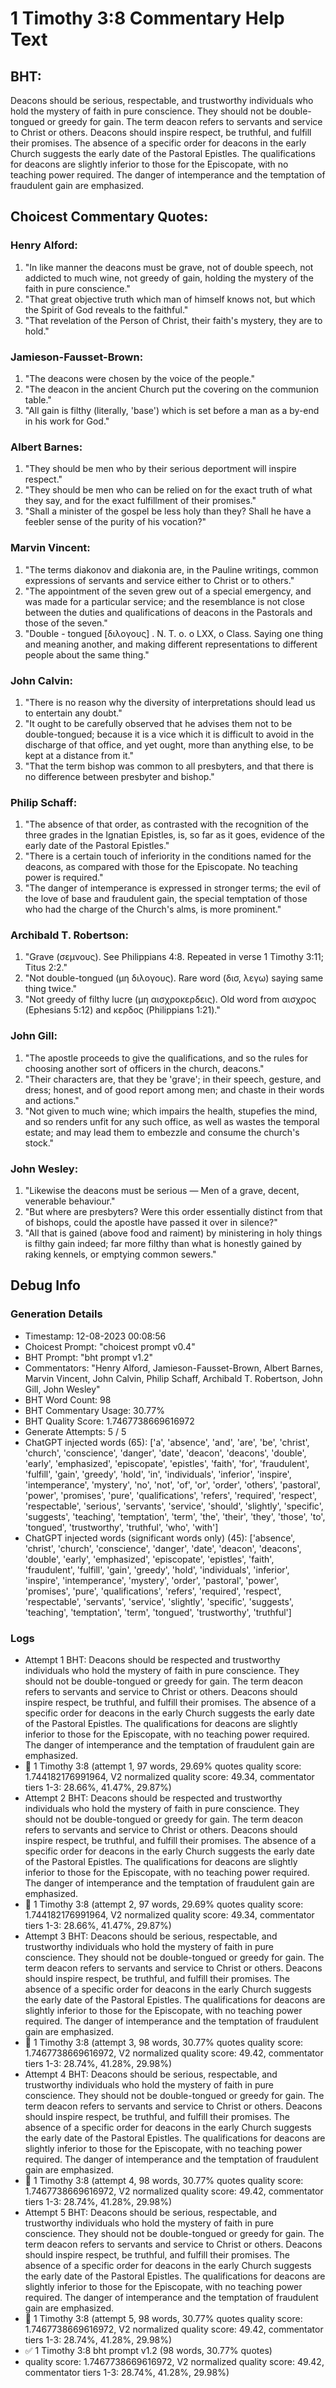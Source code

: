 # 1 Timothy 3:8 Commentary Help Text

## BHT:
Deacons should be serious, respectable, and trustworthy individuals who hold the mystery of faith in pure conscience. They should not be double-tongued or greedy for gain. The term deacon refers to servants and service to Christ or others. Deacons should inspire respect, be truthful, and fulfill their promises. The absence of a specific order for deacons in the early Church suggests the early date of the Pastoral Epistles. The qualifications for deacons are slightly inferior to those for the Episcopate, with no teaching power required. The danger of intemperance and the temptation of fraudulent gain are emphasized.

## Choicest Commentary Quotes:
### Henry Alford:
1. "In like manner the deacons must be grave, not of double speech, not addicted to much wine, not greedy of gain, holding the mystery of the faith in pure conscience."
2. "That great objective truth which man of himself knows not, but which the Spirit of God reveals to the faithful."
3. "That revelation of the Person of Christ, their faith's mystery, they are to hold."

### Jamieson-Fausset-Brown:
1. "The deacons were chosen by the voice of the people."
2. "The deacon in the ancient Church put the covering on the communion table."
3. "All gain is filthy (literally, 'base') which is set before a man as a by-end in his work for God."

### Albert Barnes:
1. "They should be men who by their serious deportment will inspire respect."
2. "They should be men who can be relied on for the exact truth of what they say, and for the exact fulfillment of their promises."
3. "Shall a minister of the gospel be less holy than they? Shall he have a feebler sense of the purity of his vocation?"

### Marvin Vincent:
1. "The terms diakonov and diakonia are, in the Pauline writings, common expressions of servants and service either to Christ or to others."
2. "The appointment of the seven grew out of a special emergency, and was made for a particular service; and the resemblance is not close between the duties and qualifications of deacons in the Pastorals and those of the seven."
3. "Double - tongued [διλογους] . N. T. o. o LXX, o Class. Saying one thing and meaning another, and making different representations to different people about the same thing."

### John Calvin:
1. "There is no reason why the diversity of interpretations should lead us to entertain any doubt."
2. "It ought to be carefully observed that he advises them not to be double-tongued; because it is a vice which it is difficult to avoid in the discharge of that office, and yet ought, more than anything else, to be kept at a distance from it."
3. "That the term bishop was common to all presbyters, and that there is no difference between presbyter and bishop."

### Philip Schaff:
1. "The absence of that order, as contrasted with the recognition of the three grades in the Ignatian Epistles, is, so far as it goes, evidence of the early date of the Pastoral Epistles."
2. "There is a certain touch of inferiority in the conditions named for the deacons, as compared with those for the Episcopate. No teaching power is required."
3. "The danger of intemperance is expressed in stronger terms; the evil of the love of base and fraudulent gain, the special temptation of those who had the charge of the Church's alms, is more prominent."

### Archibald T. Robertson:
1. "Grave (σεμνους). See Philippians 4:8. Repeated in verse 1 Timothy 3:11; Titus 2:2."
2. "Not double-tongued (μη διλογους). Rare word (δισ, λεγω) saying same thing twice."
3. "Not greedy of filthy lucre (μη αισχροκερδεις). Old word from αισχρος (Ephesians 5:12) and κερδος (Philippians 1:21)."

### John Gill:
1. "The apostle proceeds to give the qualifications, and so the rules for choosing another sort of officers in the church, deacons."
2. "Their characters are, that they be 'grave'; in their speech, gesture, and dress; honest, and of good report among men; and chaste in their words and actions."
3. "Not given to much wine; which impairs the health, stupefies the mind, and so renders unfit for any such office, as well as wastes the temporal estate; and may lead them to embezzle and consume the church's stock."

### John Wesley:
1. "Likewise the deacons must be serious — Men of a grave, decent, venerable behaviour."
2. "But where are presbyters? Were this order essentially distinct from that of bishops, could the apostle have passed it over in silence?"
3. "All that is gained (above food and raiment) by ministering in holy things is filthy gain indeed; far more filthy than what is honestly gained by raking kennels, or emptying common sewers."


## Debug Info
### Generation Details
- Timestamp: 12-08-2023 00:08:56
- Choicest Prompt: "choicest prompt v0.4"
- BHT Prompt: "bht prompt v1.2"
- Commentators: "Henry Alford, Jamieson-Fausset-Brown, Albert Barnes, Marvin Vincent, John Calvin, Philip Schaff, Archibald T. Robertson, John Gill, John Wesley"
- BHT Word Count: 98
- BHT Commentary Usage: 30.77%
- BHT Quality Score: 1.7467738669616972
- Generate Attempts: 5 / 5
- ChatGPT injected words (65):
	['a', 'absence', 'and', 'are', 'be', 'christ', 'church', 'conscience', 'danger', 'date', 'deacon', 'deacons', 'double', 'early', 'emphasized', 'episcopate', 'epistles', 'faith', 'for', 'fraudulent', 'fulfill', 'gain', 'greedy', 'hold', 'in', 'individuals', 'inferior', 'inspire', 'intemperance', 'mystery', 'no', 'not', 'of', 'or', 'order', 'others', 'pastoral', 'power', 'promises', 'pure', 'qualifications', 'refers', 'required', 'respect', 'respectable', 'serious', 'servants', 'service', 'should', 'slightly', 'specific', 'suggests', 'teaching', 'temptation', 'term', 'the', 'their', 'they', 'those', 'to', 'tongued', 'trustworthy', 'truthful', 'who', 'with']
- ChatGPT injected words (significant words only) (45):
	['absence', 'christ', 'church', 'conscience', 'danger', 'date', 'deacon', 'deacons', 'double', 'early', 'emphasized', 'episcopate', 'epistles', 'faith', 'fraudulent', 'fulfill', 'gain', 'greedy', 'hold', 'individuals', 'inferior', 'inspire', 'intemperance', 'mystery', 'order', 'pastoral', 'power', 'promises', 'pure', 'qualifications', 'refers', 'required', 'respect', 'respectable', 'servants', 'service', 'slightly', 'specific', 'suggests', 'teaching', 'temptation', 'term', 'tongued', 'trustworthy', 'truthful']

### Logs
- Attempt 1 BHT: Deacons should be respected and trustworthy individuals who hold the mystery of faith in pure conscience. They should not be double-tongued or greedy for gain. The term deacon refers to servants and service to Christ or others. Deacons should inspire respect, be truthful, and fulfill their promises. The absence of a specific order for deacons in the early Church suggests the early date of the Pastoral Epistles. The qualifications for deacons are slightly inferior to those for the Episcopate, with no teaching power required. The danger of intemperance and the temptation of fraudulent gain are emphasized.
- 🔄 1 Timothy 3:8 (attempt 1, 97 words, 29.69% quotes quality score: 1.744182176991964, V2 normalized quality score: 49.34, commentator tiers 1-3: 28.66%, 41.47%, 29.87%)
- Attempt 2 BHT: Deacons should be respected and trustworthy individuals who hold the mystery of faith in pure conscience. They should not be double-tongued or greedy for gain. The term deacon refers to servants and service to Christ or others. Deacons should inspire respect, be truthful, and fulfill their promises. The absence of a specific order for deacons in the early Church suggests the early date of the Pastoral Epistles. The qualifications for deacons are slightly inferior to those for the Episcopate, with no teaching power required. The danger of intemperance and the temptation of fraudulent gain are emphasized.
- 🔄 1 Timothy 3:8 (attempt 2, 97 words, 29.69% quotes quality score: 1.744182176991964, V2 normalized quality score: 49.34, commentator tiers 1-3: 28.66%, 41.47%, 29.87%)
- Attempt 3 BHT: Deacons should be serious, respectable, and trustworthy individuals who hold the mystery of faith in pure conscience. They should not be double-tongued or greedy for gain. The term deacon refers to servants and service to Christ or others. Deacons should inspire respect, be truthful, and fulfill their promises. The absence of a specific order for deacons in the early Church suggests the early date of the Pastoral Epistles. The qualifications for deacons are slightly inferior to those for the Episcopate, with no teaching power required. The danger of intemperance and the temptation of fraudulent gain are emphasized.
- 🔄 1 Timothy 3:8 (attempt 3, 98 words, 30.77% quotes quality score: 1.7467738669616972, V2 normalized quality score: 49.42, commentator tiers 1-3: 28.74%, 41.28%, 29.98%)
- Attempt 4 BHT: Deacons should be serious, respectable, and trustworthy individuals who hold the mystery of faith in pure conscience. They should not be double-tongued or greedy for gain. The term deacon refers to servants and service to Christ or others. Deacons should inspire respect, be truthful, and fulfill their promises. The absence of a specific order for deacons in the early Church suggests the early date of the Pastoral Epistles. The qualifications for deacons are slightly inferior to those for the Episcopate, with no teaching power required. The danger of intemperance and the temptation of fraudulent gain are emphasized.
- 🔄 1 Timothy 3:8 (attempt 4, 98 words, 30.77% quotes quality score: 1.7467738669616972, V2 normalized quality score: 49.42, commentator tiers 1-3: 28.74%, 41.28%, 29.98%)
- Attempt 5 BHT: Deacons should be serious, respectable, and trustworthy individuals who hold the mystery of faith in pure conscience. They should not be double-tongued or greedy for gain. The term deacon refers to servants and service to Christ or others. Deacons should inspire respect, be truthful, and fulfill their promises. The absence of a specific order for deacons in the early Church suggests the early date of the Pastoral Epistles. The qualifications for deacons are slightly inferior to those for the Episcopate, with no teaching power required. The danger of intemperance and the temptation of fraudulent gain are emphasized.
- 🔄 1 Timothy 3:8 (attempt 5, 98 words, 30.77% quotes quality score: 1.7467738669616972, V2 normalized quality score: 49.42, commentator tiers 1-3: 28.74%, 41.28%, 29.98%)
- ✅ 1 Timothy 3:8 bht prompt v1.2 (98 words, 30.77% quotes)
- quality score: 1.7467738669616972, V2 normalized quality score: 49.42, commentator tiers 1-3: 28.74%, 41.28%, 29.98%)
